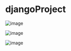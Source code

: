 # djangoProject

![image](https://github.com/Redda1242/djangoProject/assets/98473766/ec9dfbd1-d7e9-43a6-afa5-d0f1b153dd92)


![image](https://github.com/Redda1242/djangoProject/assets/98473766/ed02cdbc-375f-483e-9dbc-2defee63b3a0)

![image](https://github.com/Redda1242/djangoProject/assets/98473766/a6bad7c1-1c50-4a05-be58-32b6ba0f1ab1)

